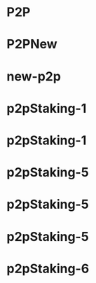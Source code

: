 # P2P
# P2PNew
# new-p2p
# p2pStaking-1
# p2pStaking-1
# p2pStaking-5
# p2pStaking-5
# p2pStaking-5
# p2pStaking-6
